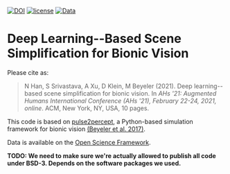 [![DOI](https://zenodo.org/badge/000000000.svg)](https://zenodo.org)
[![license](https://img.shields.io/badge/License-BSD%203--Clause-blue.svg)](https://github.com/uwescience/pulse2percept/blob/master/LICENSE)
[![Data](https://img.shields.io/badge/data-osf.io-lightgrey.svg)](https://osf.io/s2udz/)

# Deep Learning--Based Scene Simplification for Bionic Vision

Please cite as:

> N Han, S Srivastava, A Xu, D Klein, M Beyeler (2021). Deep learning--based scene simplification for bionic vision. In *AHs '21: Augmented Humans International Conference (AHs '21), February 22-24, 2021, online*. ACM, New York, NY, USA, 10 pages.

This code is based on [pulse2percept](https://github.com/uwescience/pulse2percept),
a Python-based simulation framework for bionic vision
[(Beyeler et al. 2017)](https://doi.org/10.25080/shinma-7f4c6e7-00c).

Data is available on the [Open Science Framework](https://osf.io/s2udz/).

**TODO: We need to make sure we're actually allowed to publish all code under BSD-3. Depends on the software packages we used.**
